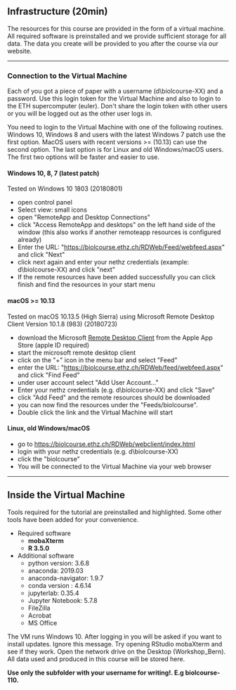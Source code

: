 ## Infrastructure (20min)

The resources for this course are provided in the form of a virtual machine. All required software is preinstalled and we provide sufficient storage for all data. The data you create will be provided to you after the course via our website.


-------------------------------------------------------------



### Connection to the Virtual Machine

Each of you got a piece of paper with a username (d\biolcourse-XX) and a password. Use this login token for the Virtual Machine and also to login to the ETH supercomputer (euler). Don't share the login token with other users or you will be logged out as the other user logs in.

You need to login to the Virtual Machine with one of the following routines. Windows 10, Windows 8 and users with the latest Windows 7 patch use the first option. MacOS users with recent versions >= (10.13) can use the second option. The last option is for Linux and old Windows/macOS users. The first two options will be faster and easier to use.


#### Windows 10, 8, 7 (latest patch)

Tested on Windows 10 1803 (20180801)

- open control panel
- Select view: small icons
- open "RemoteApp and Desktop Connections"
- click "Access RemoteApp and desktops" on the left hand side of the window (this also works if another remoteapp resources is configured already)
- Enter the URL: "https://biolcourse.ethz.ch/RDWeb/Feed/webfeed.aspx" and click "Next"
- click next again and enter your nethz credentials (example: d\biolcourse-XX) and click "next"
- If the remote resources have been added successfully you can click finish and find the resources in your start menu


#### macOS >= 10.13

Tested on macOS 10.13.5 (High Sierra) using Microsoft Remote Desktop Client Version 10.1.8 (983)  (20180723)

- download the Microsoft [Remote Desktop Client](https://apps.apple.com/ch/app/microsoft-remote-desktop-10/id1295203466?l=en) from the Apple App Store (apple ID required)
- start the microsoft remote desktop client
- click on the "+" icon in the menu bar and select "Feed"
- enter the URL: "https://biolcourse.ethz.ch/RDWeb/feed/webfeed.aspx" and click "Find Feed"
- under user account select "Add User Account..."
- Enter your nethz credentials (e.g. d\biolcourse-XX) and click "Save"
- click "Add Feed" and the remote resources should be downloaded
- you can now find the resources under the "Feeds/biolcourse".
- Double click the link and the Virtual Machine will start

#### Linux, old Windows/macOS

- go to [https://biolcourse.ethz.ch/RDWeb/webclient/index.html ](https://biolcourse.ethz.ch/RDWeb/webclient/index.html )
- login with your nethz credentials (e.g. d\biolcourse-XX)
- click the "biolcourse"
- You will be connected to the Virtual Machine via your web browser


-------------------------------------------------------------

## Inside the Virtual Machine

Tools required for the tutorial are preinstalled and highlighted. Some other tools have been added for your convenience.

- Required software
  - **mobaXterm**
  - **R 3.5.0**
- Additional software
  - python version: 3.6.8
  - anaconda: 2019.03  
  - anaconda-navigator: 1.9.7
  - conda version : 4.6.14
  - jupyterlab: 0.35.4
  - Jupyter Notebook: 5.7.8
  - FileZilla
  - Acrobat
  - MS Office


The VM runs Windows 10. After logging in you will be asked if you want to install updates. Ignore this message.
Try opening RStudio mobaXterm and see if they work.
Open the network drive on the Desktop (Workshop_Bern). All data used and produced in this course will be stored here.

**Use only the subfolder with your username for writing!. E.g biolcourse-110.**
